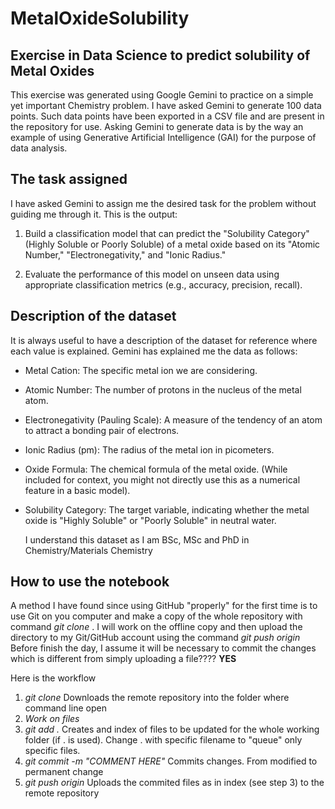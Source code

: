 # MetalOxideSolubility
## Exercise in Data Science to predict solubility of Metal Oxides

This exercise was generated using Google Gemini to practice on a simple yet important Chemistry problem. I have asked Gemini to generate 100 data points. Such data points have been exported in a CSV file and are present in the repository for use. Asking Gemini to generate data is by the way an example of using Generative Artificial Intelligence (GAI) for the purpose of data analysis.

## The task assigned
I have asked Gemini to assign me the desired task for the problem without guiding me through it. 
This is the output:

1. Build a classification model that can predict the "Solubility Category" (Highly Soluble or Poorly Soluble) of a metal oxide based on its "Atomic Number," "Electronegativity," and "Ionic Radius."

2. Evaluate the performance of this model on unseen data using appropriate classification metrics (e.g., accuracy, precision, recall).

## Description of the dataset
It is always useful to have a description of the dataset for reference where each value is explained. Gemini has explained me the data as follows:

- Metal Cation: The specific metal ion we are considering.
- Atomic Number: The number of protons in the nucleus of the metal atom.
- Electronegativity (Pauling Scale): A measure of the tendency of an atom to attract a bonding pair of electrons.
- Ionic Radius (pm): The radius of the metal ion in picometers.
- Oxide Formula: The chemical formula of the metal oxide. (While included for context, you might not directly use this as a numerical feature in a basic model).
- Solubility Category: The target variable, indicating whether the metal oxide is "Highly Soluble" or "Poorly Soluble" in neutral water.

  I understand this dataset as I am  BSc, MSc and PhD in Chemistry/Materials Chemistry

## How to use the notebook
A method I have found since using GitHub "properly" for the first time is to use Git on you computer and make a copy of the whole repository with command *git clone <link>*.
I will  work on the offline copy and then upload the directory to my Git/GitHub account using the command *git push origin <branch name>*
Before finish the day, I assume it will be necessary to commit the changes which is different from simply uploading a file???? **YES**

Here is the workflow

1. *git clone <link>*                   Downloads the remote repository into the folder where command line open
2. *Work on files*
3. *git add .*                         Creates and index of files to be updated for the whole working folder (if . is used). Change . with specific filename to "queue" only specific files.
4. *git commit -m "COMMENT HERE"*      Commits changes. From modified to permanent change
5. *git push origin <branch>*          Uploads the commited files as in index (see step 3) to the remote repository
